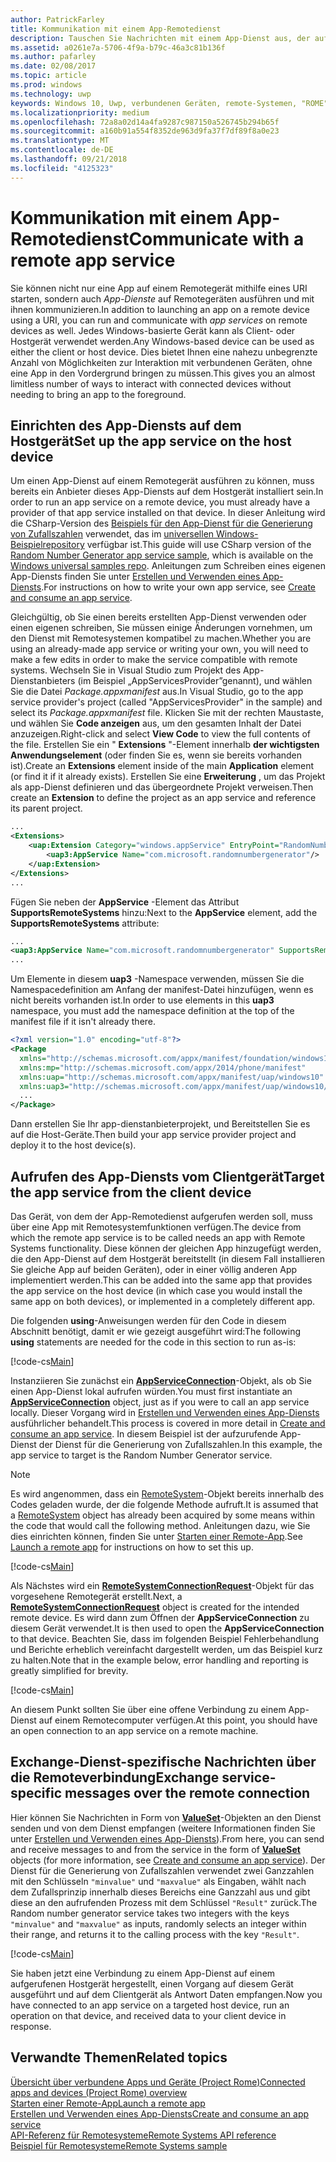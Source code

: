 ```yaml
---
author: PatrickFarley
title: Kommunikation mit einem App-Remotedienst
description: Tauschen Sie Nachrichten mit einem App-Dienst aus, der auf einem Remotegerät mit Project Rome ausgeführt wird.
ms.assetid: a0261e7a-5706-4f9a-b79c-46a3c81b136f
ms.author: pafarley
ms.date: 02/08/2017
ms.topic: article
ms.prod: windows
ms.technology: uwp
keywords: Windows 10, Uwp, verbundenen Geräten, remote-Systemen, "ROME", Project "ROME", Hintergrundaufgabe, app-Dienst
ms.localizationpriority: medium
ms.openlocfilehash: 72a8a02d14a4fa9287c987150a526745b294b65f
ms.sourcegitcommit: a160b91a554f8352de963d9fa37f7df89f8a0e23
ms.translationtype: MT
ms.contentlocale: de-DE
ms.lasthandoff: 09/21/2018
ms.locfileid: "4125323"
---
```

# <a name="communicate-with-a-remote-app-service"></a><span data-ttu-id="0e12a-104">Kommunikation mit einem App-Remotedienst</span><span class="sxs-lookup"><span data-stu-id="0e12a-104">Communicate with a remote app service</span></span>

<span data-ttu-id="0e12a-105">Sie können nicht nur eine App auf einem Remotegerät mithilfe eines URI starten, sondern auch *App-Dienste* auf Remotegeräten ausführen und mit ihnen kommunizieren.</span><span class="sxs-lookup"><span data-stu-id="0e12a-105">In addition to launching an app on a remote device using a URI, you can run and communicate with *app services* on remote devices as well.</span></span> <span data-ttu-id="0e12a-106">Jedes Windows-basierte Gerät kann als Client- oder Hostgerät verwendet werden.</span><span class="sxs-lookup"><span data-stu-id="0e12a-106">Any Windows-based device can be used as either the client or host device.</span></span> <span data-ttu-id="0e12a-107">Dies bietet Ihnen eine nahezu unbegrenzte Anzahl von Möglichkeiten zur Interaktion mit verbundenen Geräten, ohne eine App in den Vordergrund bringen zu müssen.</span><span class="sxs-lookup"><span data-stu-id="0e12a-107">This gives you an almost limitless number of ways to interact with connected devices without needing to bring an app to the foreground.</span></span>

## <a name="set-up-the-app-service-on-the-host-device"></a><span data-ttu-id="0e12a-108">Einrichten des App-Diensts auf dem Hostgerät</span><span class="sxs-lookup"><span data-stu-id="0e12a-108">Set up the app service on the host device</span></span>
<span data-ttu-id="0e12a-109">Um einen App-Dienst auf einem Remotegerät ausführen zu können, muss bereits ein Anbieter dieses App-Diensts auf dem Hostgerät installiert sein.</span><span class="sxs-lookup"><span data-stu-id="0e12a-109">In order to run an app service on a remote device, you must already have a provider of that app service installed on that device.</span></span> <span data-ttu-id="0e12a-110">In dieser Anleitung wird die CSharp-Version des [Beispiels für den App-Dienst für die Generierung von Zufallszahlen](https://github.com/Microsoft/Windows-universal-samples/tree/master/Samples/AppServices) verwendet, das im [universellen Windows-Beispielrepository](https://github.com/Microsoft/Windows-universal-samples/tree/master/Samples/AppServices) verfügbar ist.</span><span class="sxs-lookup"><span data-stu-id="0e12a-110">This guide will use CSharp version of the [Random Number Generator app service sample](https://github.com/Microsoft/Windows-universal-samples/tree/master/Samples/AppServices), which is available on the [Windows universal samples repo](https://github.com/Microsoft/Windows-universal-samples/tree/master/Samples/AppServices).</span></span> <span data-ttu-id="0e12a-111">Anleitungen zum Schreiben eines eigenen App-Diensts finden Sie unter [Erstellen und Verwenden eines App-Diensts](how-to-create-and-consume-an-app-service.md).</span><span class="sxs-lookup"><span data-stu-id="0e12a-111">For instructions on how to write your own app service, see [Create and consume an app service](how-to-create-and-consume-an-app-service.md).</span></span>

<span data-ttu-id="0e12a-112">Gleichgültig, ob Sie einen bereits erstellten App-Dienst verwenden oder einen eigenen schreiben, Sie müssen einige Änderungen vornehmen, um den Dienst mit Remotesystemen kompatibel zu machen.</span><span class="sxs-lookup"><span data-stu-id="0e12a-112">Whether you are using an already-made app service or writing your own, you will need to make a few edits in order to make the service compatible with remote systems.</span></span> <span data-ttu-id="0e12a-113">Wechseln Sie in Visual Studio zum Projekt des App-Dienstanbieters (im Beispiel „AppServicesProvider”genannt), und wählen Sie die Datei _Package.appxmanifest_ aus.</span><span class="sxs-lookup"><span data-stu-id="0e12a-113">In Visual Studio, go to the app service provider's project (called "AppServicesProvider" in the sample) and select its _Package.appxmanifest_ file.</span></span> <span data-ttu-id="0e12a-114">Klicken Sie mit der rechten Maustaste, und wählen Sie **Code anzeigen** aus, um den gesamten Inhalt der Datei anzuzeigen.</span><span class="sxs-lookup"><span data-stu-id="0e12a-114">Right-click and select **View Code** to view the full contents of the file.</span></span> <span data-ttu-id="0e12a-115">Erstellen Sie ein " **Extensions** "-Element innerhalb **der wichtigsten Anwendungselement** (oder finden Sie es, wenn sie bereits vorhanden ist).</span><span class="sxs-lookup"><span data-stu-id="0e12a-115">Create an **Extensions** element inside of the main **Application** element (or find it if it already exists).</span></span> <span data-ttu-id="0e12a-116">Erstellen Sie eine **Erweiterung** , um das Projekt als app-Dienst definieren und das übergeordnete Projekt verweisen.</span><span class="sxs-lookup"><span data-stu-id="0e12a-116">Then create an **Extension** to define the project as an app service and reference its parent project.</span></span>

``` xml
...
<Extensions>
    <uap:Extension Category="windows.appService" EntryPoint="RandomNumberService.RandomNumberGeneratorTask">
        <uap3:AppService Name="com.microsoft.randomnumbergenerator"/>
    </uap:Extension>
</Extensions>
...
```

<span data-ttu-id="0e12a-117">Fügen Sie neben der **AppService** -Element das Attribut **SupportsRemoteSystems** hinzu:</span><span class="sxs-lookup"><span data-stu-id="0e12a-117">Next to the **AppService** element, add the **SupportsRemoteSystems** attribute:</span></span>

``` xml
...
<uap3:AppService Name="com.microsoft.randomnumbergenerator" SupportsRemoteSystems="true"/>
...
```

<span data-ttu-id="0e12a-118">Um Elemente in diesem **uap3** -Namespace verwenden, müssen Sie die Namespacedefinition am Anfang der manifest-Datei hinzufügen, wenn es nicht bereits vorhanden ist.</span><span class="sxs-lookup"><span data-stu-id="0e12a-118">In order to use elements in this **uap3** namespace, you must add the namespace definition at the top of the manifest file if it isn't already there.</span></span>

```xml
<?xml version="1.0" encoding="utf-8"?>
<Package
  xmlns="http://schemas.microsoft.com/appx/manifest/foundation/windows10"
  xmlns:mp="http://schemas.microsoft.com/appx/2014/phone/manifest"
  xmlns:uap="http://schemas.microsoft.com/appx/manifest/uap/windows10"
  xmlns:uap3="http://schemas.microsoft.com/appx/manifest/uap/windows10/3">
  ...
</Package>
```

<span data-ttu-id="0e12a-119">Dann erstellen Sie Ihr app-dienstanbieterprojekt, und Bereitstellen Sie es auf die Host-Geräte.</span><span class="sxs-lookup"><span data-stu-id="0e12a-119">Then build your app service provider project and deploy it to the host device(s).</span></span>

## <a name="target-the-app-service-from-the-client-device"></a><span data-ttu-id="0e12a-120">Aufrufen des App-Diensts vom Clientgerät</span><span class="sxs-lookup"><span data-stu-id="0e12a-120">Target the app service from the client device</span></span>
<span data-ttu-id="0e12a-121">Das Gerät, von dem der App-Remotedienst aufgerufen werden soll, muss über eine App mit Remotesystemfunktionen verfügen.</span><span class="sxs-lookup"><span data-stu-id="0e12a-121">The device from which the remote app service is to be called needs an app with Remote Systems functionality.</span></span> <span data-ttu-id="0e12a-122">Diese können der gleichen App hinzugefügt werden, die den App-Dienst auf dem Hostgerät bereitstellt (in diesem Fall installieren Sie gleiche App auf beiden Geräten), oder in einer völlig anderen App implementiert werden.</span><span class="sxs-lookup"><span data-stu-id="0e12a-122">This can be added into the same app that provides the app service on the host device (in which case you would install the same app on both devices), or implemented in a completely different app.</span></span>

<span data-ttu-id="0e12a-123">Die folgenden **using**-Anweisungen werden für den Code in diesem Abschnitt benötigt, damit er wie gezeigt ausgeführt wird:</span><span class="sxs-lookup"><span data-stu-id="0e12a-123">The following **using** statements are needed for the code in this section to run as-is:</span></span>

[!code-cs[Main](./code/RemoteAppService/MainPage.xaml.cs#SnippetUsings)]


<span data-ttu-id="0e12a-124">Instanziieren Sie zunächst ein [**AppServiceConnection**](https://msdn.microsoft.com/library/windows/apps/Windows.ApplicationModel.AppService.AppServiceConnection)-Objekt, als ob Sie einen App-Dienst lokal aufrufen würden.</span><span class="sxs-lookup"><span data-stu-id="0e12a-124">You must first instantiate an [**AppServiceConnection**](https://msdn.microsoft.com/library/windows/apps/Windows.ApplicationModel.AppService.AppServiceConnection) object, just as if you were to call an app service locally.</span></span> <span data-ttu-id="0e12a-125">Dieser Vorgang wird in [Erstellen und Verwenden eines App-Diensts](how-to-create-and-consume-an-app-service.md) ausführlicher behandelt.</span><span class="sxs-lookup"><span data-stu-id="0e12a-125">This process is covered in more detail in [Create and consume an app service](how-to-create-and-consume-an-app-service.md).</span></span> <span data-ttu-id="0e12a-126">In diesem Beispiel ist der aufzurufende App-Dienst der Dienst für die Generierung von Zufallszahlen.</span><span class="sxs-lookup"><span data-stu-id="0e12a-126">In this example, the app service to target is the Random Number Generator service.</span></span>

> [!NOTE]
> <span data-ttu-id="0e12a-127">Es wird angenommen, dass ein [RemoteSystem](https://msdn.microsoft.com/library/windows/apps/Windows.System.RemoteSystems.RemoteSystem)-Objekt bereits innerhalb des Codes geladen wurde, der die folgende Methode aufruft.</span><span class="sxs-lookup"><span data-stu-id="0e12a-127">It is assumed that a [RemoteSystem](https://msdn.microsoft.com/library/windows/apps/Windows.System.RemoteSystems.RemoteSystem) object has already been acquired by some means within the code that would call the following method.</span></span> <span data-ttu-id="0e12a-128">Anleitungen dazu, wie Sie dies einrichten können, finden Sie unter [Starten einer Remote-App](launch-a-remote-app.md).</span><span class="sxs-lookup"><span data-stu-id="0e12a-128">See [Launch a remote app](launch-a-remote-app.md) for instructions on how to set this up.</span></span>

[!code-cs[Main](./code/RemoteAppService/MainPage.xaml.cs#SnippetAppService)]

<span data-ttu-id="0e12a-129">Als Nächstes wird ein [**RemoteSystemConnectionRequest**](https://msdn.microsoft.com/library/windows/apps/Windows.System.RemoteSystems.RemoteSystemConnectionRequest)-Objekt für das vorgesehene Remotegerät erstellt.</span><span class="sxs-lookup"><span data-stu-id="0e12a-129">Next, a [**RemoteSystemConnectionRequest**](https://msdn.microsoft.com/library/windows/apps/Windows.System.RemoteSystems.RemoteSystemConnectionRequest) object is created for the intended remote device.</span></span> <span data-ttu-id="0e12a-130">Es wird dann zum Öffnen der **AppServiceConnection** zu diesem Gerät verwendet.</span><span class="sxs-lookup"><span data-stu-id="0e12a-130">It is then used to open the **AppServiceConnection** to that device.</span></span> <span data-ttu-id="0e12a-131">Beachten Sie, dass im folgenden Beispiel Fehlerbehandlung und Berichte erheblich vereinfacht dargestellt werden, um das Beispiel kurz zu halten.</span><span class="sxs-lookup"><span data-stu-id="0e12a-131">Note that in the example below, error handling and reporting is greatly simplified for brevity.</span></span>

[!code-cs[Main](./code/RemoteAppService/MainPage.xaml.cs#SnippetRemoteConnection)]

<span data-ttu-id="0e12a-132">An diesem Punkt sollten Sie über eine offene Verbindung zu einem App-Dienst auf einem Remotecomputer verfügen.</span><span class="sxs-lookup"><span data-stu-id="0e12a-132">At this point, you should have an open connection to an app service on a remote machine.</span></span>

## <a name="exchange-service-specific-messages-over-the-remote-connection"></a><span data-ttu-id="0e12a-133">Exchange-Dienst-spezifische Nachrichten über die Remoteverbindung</span><span class="sxs-lookup"><span data-stu-id="0e12a-133">Exchange service-specific messages over the remote connection</span></span>

<span data-ttu-id="0e12a-134">Hier können Sie Nachrichten in Form von [**ValueSet**](https://msdn.microsoft.com/library/windows/apps/windows.foundation.collections.valueset)-Objekten an den Dienst senden und von dem Dienst empfangen (weitere Informationen finden Sie unter [Erstellen und Verwenden eines App-Diensts](how-to-create-and-consume-an-app-service.md)).</span><span class="sxs-lookup"><span data-stu-id="0e12a-134">From here, you can send and receive messages to and from the service in the form of [**ValueSet**](https://msdn.microsoft.com/library/windows/apps/windows.foundation.collections.valueset) objects (for more information, see [Create and consume an app service](how-to-create-and-consume-an-app-service.md)).</span></span> <span data-ttu-id="0e12a-135">Der Dienst für die Generierung von Zufallszahlen verwendet zwei Ganzzahlen mit den Schlüsseln `"minvalue"` und `"maxvalue"` als Eingaben, wählt nach dem Zufallsprinzip innerhalb dieses Bereichs eine Ganzzahl aus und gibt diese an den aufrufenden Prozess mit dem Schlüssel `"Result"` zurück.</span><span class="sxs-lookup"><span data-stu-id="0e12a-135">The Random number generator service takes two integers with the keys `"minvalue"` and `"maxvalue"` as inputs, randomly selects an integer within their range, and returns it to the calling process with the key `"Result"`.</span></span>

[!code-cs[Main](./code/RemoteAppService/MainPage.xaml.cs#SnippetSendMessage)]

<span data-ttu-id="0e12a-136">Sie haben jetzt eine Verbindung zu einem App-Dienst auf einem aufgerufenen Hostgerät hergestellt, einen Vorgang auf diesem Gerät ausgeführt und auf dem Clientgerät als Antwort Daten empfangen.</span><span class="sxs-lookup"><span data-stu-id="0e12a-136">Now you have connected to an app service on a targeted host device, run an operation on that device, and received data to your client device in response.</span></span>

## <a name="related-topics"></a><span data-ttu-id="0e12a-137">Verwandte Themen</span><span class="sxs-lookup"><span data-stu-id="0e12a-137">Related topics</span></span>

[<span data-ttu-id="0e12a-138">Übersicht über verbundene Apps und Geräte (Project Rome)</span><span class="sxs-lookup"><span data-stu-id="0e12a-138">Connected apps and devices (Project Rome) overview</span></span>](connected-apps-and-devices.md)  
[<span data-ttu-id="0e12a-139">Starten einer Remote-App</span><span class="sxs-lookup"><span data-stu-id="0e12a-139">Launch a remote app</span></span>](launch-a-remote-app.md)  
[<span data-ttu-id="0e12a-140">Erstellen und Verwenden eines App-Diensts</span><span class="sxs-lookup"><span data-stu-id="0e12a-140">Create and consume an app service</span></span>](how-to-create-and-consume-an-app-service.md)  
[<span data-ttu-id="0e12a-141">API-Referenz für Remotesysteme</span><span class="sxs-lookup"><span data-stu-id="0e12a-141">Remote Systems API reference</span></span>](https://msdn.microsoft.com/library/windows/apps/Windows.System.RemoteSystems)  
[<span data-ttu-id="0e12a-142">Beispiel für Remotesysteme</span><span class="sxs-lookup"><span data-stu-id="0e12a-142">Remote Systems sample</span></span>](https://github.com/Microsoft/Windows-universal-samples/tree/dev/Samples/RemoteSystems)
